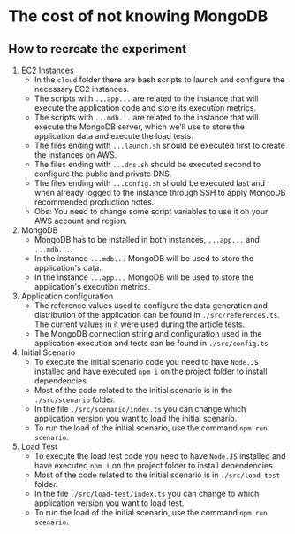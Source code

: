 # The cost of not knowing MongoDB

## How to recreate the experiment

1. EC2 Instances
   - In the `cloud` folder there are bash scripts to launch and configure the necessary EC2 instances.
   - The scripts with `...app...` are related to the instance that will execute the application code and store its execution metrics.
   - The scripts with `...mdb...` are related to the instance that will execute the MongoDB server, which we'll use to store the application data and execute the load tests.
   - The files ending with `...launch.sh` should be executed first to create the instances on AWS.
   - The files ending with `...dns.sh` should be executed second to configure the public and private DNS.
   - The files ending with `...config.sh` should be executed last and when already logged to the instance through SSH to apply MongoDB recommended production notes.
   - Obs: You need to change some script variables to use it on your AWS account and region.
1. MongoDB
   - MongoDB has to be installed in both instances, `...app...` and `...mdb...`.
   - In the instance `...mdb...` MongoDB will be used to store the application's data.
   - In the instance `...app...` MongoDB will be used to store the application's execution metrics.
1. Application configuration
   - The reference values used to configure the data generation and distribution of the application can be found in `./src/references.ts`. The current values in it were used during the article tests.
   - The MongoDB connection string and configuration used in the application execution and tests can be found in `./src/config.ts`
1. Initial Scenario
   - To execute the initial scenario code you need to have `Node.JS` installed and have executed `npm i` on the project folder to install dependencies.
   - Most of the code related to the initial scenario is in the `./src/scenario` folder.
   - In the file `./src/scenario/index.ts` you can change which application version you want to load the initial scenario.
   - To run the load of the initial scenario, use the command `npm run scenario`.
1. Load Test
   - To execute the load test code you need to have `Node.JS` installed and have executed `npm i` on the project folder to install dependencies.
   - Most of the code related to the initial scenario is in `./src/load-test` folder.
   - In the file `./src/load-test/index.ts` you can change to which application version you want to load test.
   - To run the load of the initial scenario, use the command `npm run scenario`.
